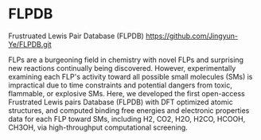 # FLPDB
Frustruated Lewis Pair Database (FLPDB) https://github.com/Jingyun-Ye/FLPDB.git

FLPs are a burgeoning field in chemistry with novel FLPs and surprising new reactions continually being discovered. 
However, experimentally examining each FLP's activity toward all possible small molecules (SMs) is impractical due to time constraints and potential dangers from toxic, flammable,
or explosive SMs. Here, we developed the first open-access Frustrated Lewis pairs Database (FLPDB) with DFT optimized atomic structures, and computed binding free energies and 
electronic properties data for each FLP toward SMs, including H2, CO2, H2O, H2CO, HCOOH, CH3OH, via high-throughput computational screening.

